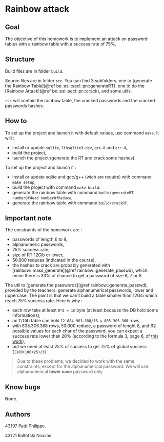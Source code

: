# Rainbow attack

## Goal
The objective of this homework is to implement an attack on password tables with a rainbow table with a success rate of 75%.

## Structure
Build files are in folder `build`.

Source files are in folder `src`. You can find 3 subfolders, one to [generate the Rainbow Table](@ref be::esi::secl::pn::generateRT), one to do the [Rainbow Attack](@ref be::esi::secl::pn::crack), and some utils.

`rsc` will contain the rainbow table, the cracked passwords and the cracked passwords hashes.

## How to
To set up the project and launch it with default values, use command `make`. It will :
* install or update `sqlite`, `libsqlite3-dev`, `gcc-8` and `g++-8`,
* build the project,
* launch the project (generate the RT and crack some hashes).

To set up the project and launch it :
* install or update sqlite and gcc/g++ (wich are require) with command `make setup`,
* build the project with command `make build`.
* generate the rainbow table with command `build/generateRT numberOfHead numberOfReduce`,
* generate the rainbow table with command `build/crackRT`.

## Important note
The constraints of the homework are :
* passwords of length 6 to 8,
* alphanumeric passwords,
* 75% success rate,
* size of RT 12Gib or lower,
* 50.000 reduces (indicated in the course),
* the hashes to crack are probably generated with [rainbow::mass_generate](@ref rainbow::generate_passwd), which mean there is 33% of chance to get a password of size 6, 7 or 8.

The util to [generate the passwords](@ref rainbow::generate_passwd), provided by the teachers, generate alphanumerical passwords, lower and uppercase.
The point is that we can't build a table smaller than 12Gib which reach 75% success rate. Here is why :
* each row take at least `8*2 = 16` byte (at least because the DB hold some informations),
* an 12Gib table can hold `12.884.901.888/16 = 805.306.368` rows,
* with 805.306.368 rows, 50.000 reduce, a password of lenght 8, and 62 possible values for each char of the password, you can expect a success rate lower than 20% (according to the formula 3, page 6, of [this work](https://lasecwww.epfl.ch/pub/lasec/doc/Oech03.pdf)),
* but we need at least 25% of success to get 75% of global success (`(100+100+25)/3`)

> Due to these problems, we decided to work with the same constraints, except for the alphanumerical password. We will use alphanumerical **lower case** password only

## Know bugs
None.

## Authors
43197 Patti Philippe.

43121 Baltofski Nicolas